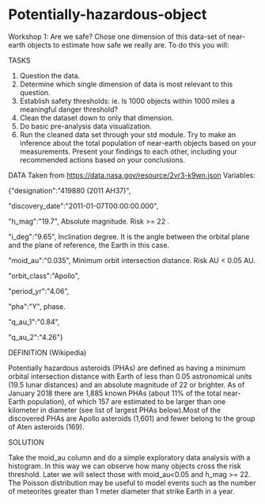 # Potentially-hazardous-object

Workshop 1: 
Are we safe? Chose one dimension of this data-set of near-earth objects to estimate how safe we really are. To do this you will:

TASKS 
1) Question the data.
2) Determine which single dimension of data is most relevant to this question.
3) Establish safety thresholds:
ie. Is 1000 objects within 1000 miles a meaningful danger threshold?
4) Clean the dataset down to only that dimension.
5) Do basic pre-analysis data visualization.
6) Run the cleaned data set through your std module.
Try to make an inference about the total population of near-earth objects based on your measurements.
Present your findings to each other, including your recommended actions based on your conclusions.

DATA 
Taken from https://data.nasa.gov/resource/2vr3-k9wn.json
Variables: 

{"designation":"419880 (2011 AH37)",

"discovery_date":"2011-01-07T00:00:00.000",

"h_mag":"19.7", Absolute magnitude. Risk >= 22 .

"i_deg":"9.65", Inclination degree. It is the angle between the orbital plane and the plane of reference, the Earth in this case.

"moid_au":"0.035", Minimum orbit intersection distance. Risk AU < 0.05 AU. 

"orbit_class":"Apollo",

"period_yr":"4.06",

"pha":"Y", phase.

"q_au_1":"0.84",

"q_au_2":"4.26"}

DEFINITION (Wikipedia)

Potentially hazardous asteroids (PHAs) are defined as having a minimum orbital intersection distance with Earth of less than 0.05 astronomical units (19.5 lunar distances) and an absolute magnitude of 22 or brighter. As of January 2018 there are 1,885 known PHAs (about 11% of the total near-Earth population), of which 157 are estimated to be larger than one kilometer in diameter (see list of largest PHAs below).Most of the discovered PHAs are Apollo asteroids (1,601) and fewer belong to the group of Aten asteroids (169).

SOLUTION 

Take the moid_au column and do a simple exploratory data analysis with a histogram. In this way we can observe how many objects cross the risk threshold. Later we will select those with moid_au<0.05 and h_mag >= 22.
The Poisson distribution may be useful to model events such as the number of meteorites greater than 1 meter diameter that strike Earth in a year.



